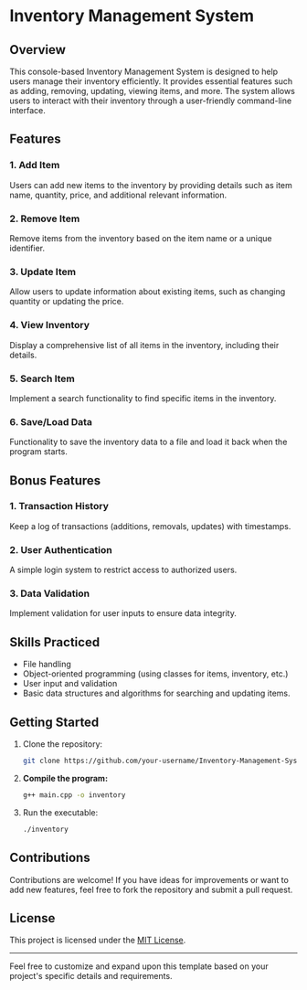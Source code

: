 # Inventory Management System

## Overview

This console-based Inventory Management System is designed to help users manage their inventory efficiently. It provides essential features such as adding, removing, updating, viewing items, and more. The system allows users to interact with their inventory through a user-friendly command-line interface.

## Features

### 1. Add Item

Users can add new items to the inventory by providing details such as item name, quantity, price, and additional relevant information.

### 2. Remove Item

Remove items from the inventory based on the item name or a unique identifier.

### 3. Update Item

Allow users to update information about existing items, such as changing quantity or updating the price.

### 4. View Inventory

Display a comprehensive list of all items in the inventory, including their details.

### 5. Search Item

Implement a search functionality to find specific items in the inventory.

### 6. Save/Load Data

Functionality to save the inventory data to a file and load it back when the program starts.

## Bonus Features

### 1. Transaction History

Keep a log of transactions (additions, removals, updates) with timestamps.

### 2. User Authentication

A simple login system to restrict access to authorized users.

### 3. Data Validation

Implement validation for user inputs to ensure data integrity.

## Skills Practiced

- File handling
- Object-oriented programming (using classes for items, inventory, etc.)
- User input and validation
- Basic data structures and algorithms for searching and updating items.

## Getting Started

1. Clone the repository:

   ```bash
   git clone https://github.com/your-username/Inventory-Management-System.git
   ```

3. **Compile the program:**

   ```bash
   g++ main.cpp -o inventory
   ```
   
4. Run the executable:

   ```bash
   ./inventory
   ```

## Contributions

Contributions are welcome! If you have ideas for improvements or want to add new features, feel free to fork the repository and submit a pull request.

## License

This project is licensed under the [MIT License](LICENSE).

---

Feel free to customize and expand upon this template based on your project's specific details and requirements.
